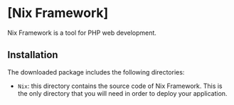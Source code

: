 [Nix Framework]
===================================

Nix Framework is a tool for PHP web development.

Installation
------------

The downloaded package includes the following directories:

- `Nix`: this directory contains the source code of Nix Framework. This is
	the only directory that you will need in order to deploy your application.